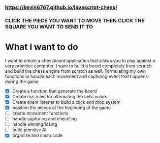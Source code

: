 ### https://kevin6767.github.io/javascript-chess/
### CLICK THE PIECE YOU WANT TO MOVE THEN CLICK THE SQUARE YOU WANT TO SEND IT TO
# What I want to do

I want to create a chessboard application that allows you to play against a very primitive computer. I want to build a board completely from scratch and build the chess engine from scratch as well. Formulating my own functions to handle each movement and capturing event that happens during the game.

- [x] Create a function that generate the board
- [x] Create css rules for alternating the cells colors
- [x] Create event listener to build a click and drop system
- [x] position the pieces at the beginning of the game
- [ ] create movement functions
- [ ] handle capturing and check'ing
- [ ] handle winning/losing
- [ ] build primitive AI
- [x] organize and clean code
